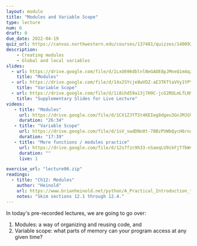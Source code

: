 ```yaml
---
layout: module
title: "Modules and Variable Scope"
type: lecture
num: 6
draft: 0
due_date: 2022-04-19
quiz_url: https://canvas.northwestern.edu/courses/137481/quizzes/140092
description:
    - Creating modules
    - Global and local variables
slides:
  - url: https://drive.google.com/file/d/1LxU696dblnlNeGAOE8pJMneQim4qzxuw/view?usp=sharing
    title: "Modules"
  - url: https://drive.google.com/file/d/14x2SYcje8wVDZ-aE3TKTtaVVy1YPYwVi/view?usp=sharing
    title: "Variable Scope"
  - url: https://drive.google.com/file/d/1i8ihd59a13j7H9C-jcG2RULmLfLN91j5/view?usp=sharing
    title: "Supplementary Slides for Live Lecture"
videos:
   - title: "Modules"
     url: https://drive.google.com/file/d/1CX1ZJYTSt4KEIeg8dgeu3GnJMJGVYOR3/view?usp=sharing
     duration: "26:34"
   - title: "Variable Scope"
     url: https://drive.google.com/file/d/1sV_vwdDNo0t-78BzPUWbQycH6rnaUu_Y/view?usp=sharing
     duration: "17:39"
   - title: "More functions / modules practice"
     url: https://drive.google.com/file/d/12s7fzc9h33-nSaeqLU9ikFjT7bWvAa5i/view?usp=sharing
     duration: ""
     live: 1

exercise_url: "lecture06.zip"
readings:
  - title: "Ch12: Modules"
    author: "Heinold"
    url: https://www.brianheinold.net/python/A_Practical_Introduction_to_Python_Programming_Heinold.pdf
    notes: "Skim sections 12.1 through 12.4."
---
```


In today's pre-recorded lectures, we are going to go over:
1. Modules: a way of organizing and reusing code, and
2. Variable scope: what parts of memory can your program access at any given time?
 

